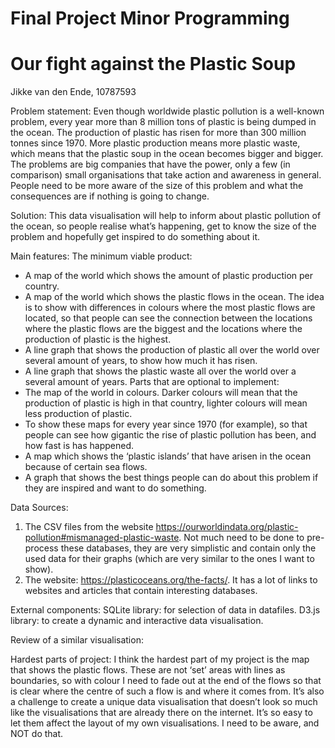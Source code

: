 # Final Project Minor Programming
# Our fight against the Plastic Soup

Jikke van den Ende, 10787593

Problem statement: 
Even though worldwide plastic pollution is a well-known problem, every year more than 8 million tons of plastic is being dumped in the ocean. The production of plastic has risen for more than 300 million tonnes since 1970. More plastic production means more plastic waste, which means that the plastic soup in the ocean becomes bigger and bigger. The problems are big companies that have the power, only a few (in comparison) small organisations that take action and awareness in general. People need to be more aware of the size of this problem and what the consequences are if nothing is going to change.  

Solution: 
This data visualisation will help to inform about plastic pollution of the ocean, so people realise what’s happening, get to know the size of the problem and hopefully get inspired to do something about it.

Main features: 
The minimum viable product: 
-	A map of the world which shows the amount of plastic production per country. 
-	A map of the world which shows the plastic flows in the ocean. The idea is to show with differences in colours where the most plastic flows are located, so that people can see the connection between the locations where the plastic flows are the biggest and the locations where the production of plastic is the highest. 
-	A line graph that shows the production of plastic all over the world over several amount of years, to show how much it has risen. 
-	A line graph that shows the plastic waste all over the world over a several amount of years. 
Parts that are optional to implement: 
-	The map of the world in colours. Darker colours will mean that the production of plastic is high in that country, lighter colours will mean less production of plastic. 
-	To show these maps for every year since 1970 (for example), so that people can see how gigantic the rise of plastic pollution has been, and how fast is has happened. 
-	A map which shows the ‘plastic islands’ that have arisen in the ocean because of certain sea flows. 
-	A graph that shows the best things people can do about this problem if they are inspired and want to do something. 

Data Sources: 
1.	The CSV files from the website https://ourworldindata.org/plastic-pollution#mismanaged-plastic-waste. Not much need to be done to pre-process these databases, they are very simplistic and contain only the used data for their graphs (which are very similar to the ones I want to show). 
2. The website: https://plasticoceans.org/the-facts/. It has a lot of links to websites and articles that contain interesting databases. 
 
External components: 
SQLite library: for selection of data in datafiles. 
D3.js library: to create a dynamic and interactive data visualisation. 

Review of a similar visualisation: 

Hardest parts of project: 
I think the hardest part of my project is the map that shows the plastic flows. These are not ‘set’ areas with lines as boundaries, so with colour I need to fade out at the end of the flows so that is clear where the centre of such a flow is and where it comes from. 
It’s also a challenge to create a unique data visualisation that doesn’t look so much like the visualisations that are already there on the internet. It’s so easy to let them affect the layout of my own visualisations. I need to be aware, and NOT do that. 





